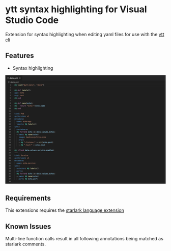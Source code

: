 # ytt syntax highlighting for Visual Studio Code

Extension for syntax highlighting when editing yaml files for use with the [ytt
cli](https://github.com/k14s/ytt)

## Features

- Syntax highlighting

 ![](images/syntax-highlighting.png)

## Requirements

This extensions requires the [starlark language extension](https://github.com/phgn0/vscode-starlark)

## Known Issues

Multi-line function calls result in all following annotations being matched as
starlark comments.
